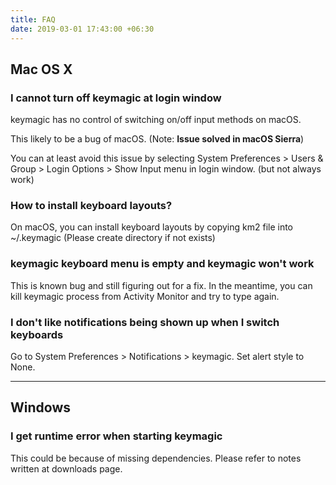```yaml
---
title: FAQ
date: 2019-03-01 17:43:00 +06:30
---
```


## Mac OS X

### I cannot turn off keymagic at login window

keymagic has no control of switching on/off input methods on macOS.

This likely to be a bug of macOS. (Note: **Issue solved in macOS Sierra**)

You can at least avoid this issue by selecting System Preferences > Users & Group > Login Options > Show Input menu in login window. (but not always work)

### How to install keyboard layouts?

On macOS, you can install keyboard layouts by copying km2 file into \~/.keymagic (Please create directory if not exists)

### keymagic keyboard menu is empty and keymagic won't work

This is known bug and still figuring out for a fix. In the meantime, you can kill keymagic process from Activity Monitor and try to type again.

### I don't like notifications being shown up when I switch keyboards

Go to System Preferences > Notifications > keymagic. Set alert style to None.

---

## Windows

### I get runtime error when starting keymagic

This could be because of missing dependencies. Please refer to notes written at downloads page.